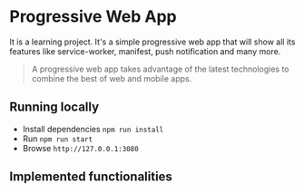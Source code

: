 # Progressive Web App

It is a learning project. It's a simple progressive web app that will show all its features like service-worker, 
manifest, push notification and many more.
<br>
>A progressive web app takes advantage of the latest technologies to combine the best of web and mobile apps.

## Running locally
- Install dependencies `npm run install`
- Run `npm run start`
- Browse `http://127.0.0.1:3080`

## Implemented functionalities

